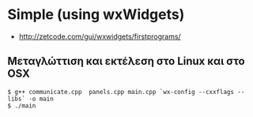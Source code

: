 # Simple (using wxWidgets)

* <http://zetcode.com/gui/wxwidgets/firstprograms/>

## Μεταγλώττιση και εκτέλεση στο Linux και στο OSX

    $ g++ communicate.cpp  panels.cpp main.cpp `wx-config --cxxflags --libs` -o main
    $ ./main

